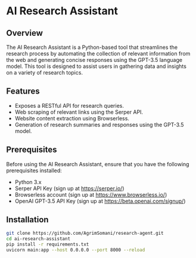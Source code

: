# AI Research Assistant

## Overview

The AI Research Assistant is a Python-based tool that streamlines the research process by automating the collection of relevant information from the web and generating concise responses using the GPT-3.5 language model. This tool is designed to assist users in gathering data and insights on a variety of research topics.

## Features
- Exposes a RESTful API for research queries.
- Web scraping of relevant links using the Serper API.
- Website content extraction using Browserless.
- Generation of research summaries and responses using the GPT-3.5 model.

## Prerequisites

Before using the AI Research Assistant, ensure that you have the following prerequisites installed:

- Python 3.x
- Serper API Key (sign up at https://serper.io/)
- Browserless account (sign up at https://www.browserless.io/)
- OpenAI GPT-3.5 API Key (sign up at https://beta.openai.com/signup/)

## Installation
   ```bash
   git clone https://github.com/AgrimSomani/research-agent.git
   cd ai-research-assistant
   pip install -r requirements.txt
   uvicorn main:app --host 0.0.0.0 --port 8000 --reload


